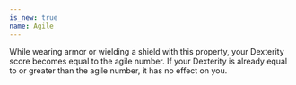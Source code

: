 ```yaml
---
is_new: true
name: Agile
---
```

While wearing armor or wielding a shield with this property, your Dexterity score becomes equal to the agile number. If your Dexterity is already equal to or greater than the agile number, it has no effect on you.